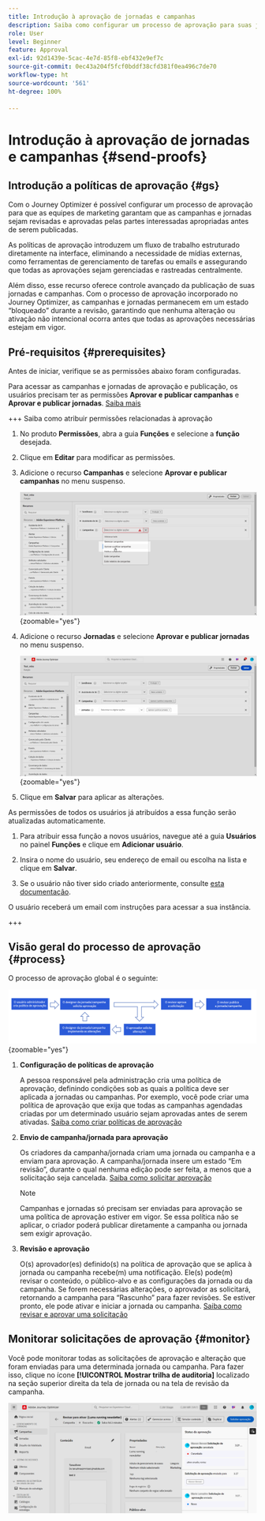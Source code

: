 ```yaml
---
title: Introdução à aprovação de jornadas e campanhas
description: Saiba como configurar um processo de aprovação para suas jornadas e campanhas.
role: User
level: Beginner
feature: Approval
exl-id: 92d1439e-5cac-4e7d-85f8-ebf432e9ef7c
source-git-commit: 0ec43a204f5fcf0bddf38cfd381f0ea496c7de70
workflow-type: ht
source-wordcount: '561'
ht-degree: 100%

---
```


# Introdução à aprovação de jornadas e campanhas {#send-proofs}

## Introdução a políticas de aprovação {#gs}

Com o Journey Optimizer é possível configurar um processo de aprovação para que as equipes de marketing garantam que as campanhas e jornadas sejam revisadas e aprovadas pelas partes interessadas apropriadas antes de serem publicadas.

As políticas de aprovação introduzem um fluxo de trabalho estruturado diretamente na interface, eliminando a necessidade de mídias externas, como ferramentas de gerenciamento de tarefas ou emails e assegurando que todas as aprovações sejam gerenciadas e rastreadas centralmente.

Além disso, esse recurso oferece controle avançado da publicação de suas jornadas e campanhas. Com o processo de aprovação incorporado no Journey Optimizer, as campanhas e jornadas permanecem em um estado “bloqueado” durante a revisão, garantindo que nenhuma alteração ou ativação não intencional ocorra antes que todas as aprovações necessárias estejam em vigor.

## Pré-requisitos {#prerequisites}

Antes de iniciar, verifique se as permissões abaixo foram configuradas.

Para acessar as campanhas e jornadas de aprovação e publicação, os usuários precisam ter as permissões **Aprovar e publicar campanhas** e **Aprovar e publicar jornadas**. [Saiba mais](../administration/permissions.md)

+++  Saiba como atribuir permissões relacionadas à aprovação

1. No produto **Permissões**, abra a guia **Funções** e selecione a **função** desejada.

1. Clique em **Editar** para modificar as permissões.

1. Adicione o recurso **Campanhas** e selecione **Aprovar e publicar campanhas** no menu suspenso.

   ![](assets/permissions_approval.png){zoomable="yes"}

1. Adicione o recurso **Jornadas** e selecione **Aprovar e publicar jornadas** no menu suspenso.

   ![](assets/permissions_approval_2.png){zoomable="yes"}

1. Clique em **Salvar** para aplicar as alterações.

As permissões de todos os usuários já atribuídos a essa função serão atualizadas automaticamente.

1. Para atribuir essa função a novos usuários, navegue até a guia **Usuários** no painel **Funções** e clique em **Adicionar usuário**.

1. Insira o nome do usuário, seu endereço de email ou escolha na lista e clique em **Salvar**.

1. Se o usuário não tiver sido criado anteriormente, consulte [esta documentação](https://experienceleague.adobe.com/pt-br/docs/experience-platform/access-control/abac/permissions-ui/users).

O usuário receberá um email com instruções para acessar a sua instância.

+++

## Visão geral do processo de aprovação {#process}

O processo de aprovação global é o seguinte:

![](assets/approval-process.png){zoomable="yes"}

1. **Configuração de políticas de aprovação**

   A pessoa responsável pela administração cria uma política de aprovação, definindo condições sob as quais a política deve ser aplicada a jornadas ou campanhas. Por exemplo, você pode criar uma política de aprovação que exija que todas as campanhas agendadas criadas por um determinado usuário sejam aprovadas antes de serem ativadas. [Saiba como criar políticas de aprovação](approval-policies.md)

1. **Envio de campanha/jornada para aprovação**

   Os criadores da campanha/jornada criam uma jornada ou campanha e a enviam para aprovação. A campanha/jornada insere um estado “Em revisão”, durante o qual nenhuma edição pode ser feita, a menos que a solicitação seja cancelada. [Saiba como solicitar aprovação](request-approval.md)

   >[!NOTE]
   >
   >Campanhas e jornadas só precisam ser enviadas para aprovação se uma política de aprovação estiver em vigor. Se essa política não se aplicar, o criador poderá publicar diretamente a campanha ou jornada sem exigir aprovação.

1. **Revisão e aprovação**

   O(s) aprovador(es) definido(s) na política de aprovação que se aplica à jornada ou campanha recebe(m) uma notificação. Ele(s) pode(m) revisar o conteúdo, o público-alvo e as configurações da jornada ou da campanha. Se forem necessárias alterações, o aprovador as solicitará, retornando a campanha para “Rascunho” para fazer revisões. Se estiver pronto, ele pode ativar e iniciar a jornada ou campanha. [Saiba como revisar e aprovar uma solicitação](review-approve-request.md)

## Monitorar solicitações de aprovação {#monitor}

Você pode monitorar todas as solicitações de aprovação e alteração que foram enviadas para uma determinada jornada ou campanha. Para fazer isso, clique no ícone **[!UICONTROL Mostrar trilha de auditoria]** localizado na seção superior direita da tela de jornada ou na tela de revisão da campanha.

![](assets/monitor-requests.png)
